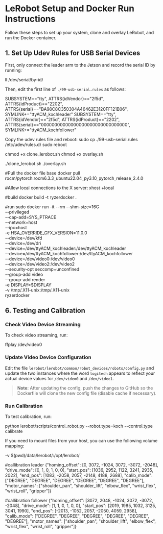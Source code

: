 # LeRobot Setup and Docker Run Instructions

Follow these steps to set up your system, clone and overlay LeRobot, and run the Docker container.

## 1. Set Up Udev Rules for USB Serial Devices

First, only connect the leader arm to the Jetson and record the serial ID by running:

ll /dev/serial/by-id/


Then, edit the first line of `./99-usb-serial.rules` as follows:

SUBSYSTEM=="tty", ATTRS{idVendor}=="2f5d", ATTRS{idProduct}=="2202", ATTRS{serial}=="BA98C8C350304A46462E3120FF121B06", SYMLINK+="ttyACM_kochleader" SUBSYSTEM=="tty", ATTRS{idVendor}=="2f5d", ATTRS{idProduct}=="2202", ATTRS{serial}=="00000000000000000000000000000000", SYMLINK+="ttyACM_kochfollower"

Copy the udev rules file and reboot:
sudo cp ./99-usb-serial.rules /etc/udev/rules.d/ sudo reboot


chmod +x clone_lerobot.sh
chmod +x overlay.sh

./clone_lerobot.sh
./overlay.sh

#Pull the docker file base
docker pull rocm/pytorch:rocm6.3.3_ubuntu22.04_py3.10_pytorch_release_2.4.0

#Allow local connections to the X server:
xhost +local

#build
docker build -t ryzerdocker .

#run
sudo docker run -it --rm --shm-size=16G \
  --privileged \
  --cap-add=SYS_PTRACE \
  --network=host \
  --ipc=host \
  -e HSA_OVERRIDE_GFX_VERSION=11.0.0 \
  --device=/dev/kfd \
  --device=/dev/dri \
  --device=/dev/ttyACM_kochleader:/dev/ttyACM_kochleader \
  --device=/dev/ttyACM_kochfollower:/dev/ttyACM_kochfollower \
  --device=/dev/video0:/dev/video0 \
  --device=/dev/video2:/dev/video2 \
  --security-opt seccomp=unconfined \
  --group-add video \
  --group-add render \
  -e DISPLAY=$DISPLAY \
  -v /tmp/.X11-unix:/tmp/.X11-unix \
  ryzerdocker

## 6. Testing and Calibration

### Check Video Device Streaming

To check video streaming, run:

ffplay /dev/video0

### Update Video Device Configuration

Edit the file `lerobot/lerobot/common/robot_devices/robots/config.py` and update the two instances where the word `logitech` appears to reflect your actual device values for `/dev/video0` and `/dev/video1`.

> **Note:** After updating the config, push the changes to GitHub so the Dockerfile will clone the new config file (disable cache if necessary).

### Run Calibration

To test calibration, run:

python lerobot/scripts/control_robot.py --robot.type=koch --control.type calibrate

If you need to mount files from your host, you can use the following volume mapping:

-v $(pwd)/data/lerobot/:/opt/lerobot/


#callibration leader
{"homing_offset": [0, 3072, -1024, 3072, -3072, -2048], "drive_mode": [0, 1, 0, 1, 0, 0], "start_pos": [1036, 2952, 1122, 3241, 2935, 2022], "end_pos": [1083, -2058, 2057, -2148, 4188, 2688], "calib_mode": ["DEGREE", "DEGREE", "DEGREE", "DEGREE", "DEGREE", "DEGREE"], "motor_names": ["shoulder_pan", "shoulder_lift", "elbow_flex", "wrist_flex", "wrist_roll", "gripper"]}

#callibration follower
{"homing_offset": [3072, 2048, -1024, 3072, -3072, -2048], "drive_mode": [1, 1, 0, 1, 0, 0], "start_pos": [2019, 1985, 1032, 3125, 3041, 1990], "end_pos": [-2013, -1052, 2057, -2050, 4059, 2958], "calib_mode": ["DEGREE", "DEGREE", "DEGREE", "DEGREE", "DEGREE", "DEGREE"], "motor_names": ["shoulder_pan", "shoulder_lift", "elbow_flex", "wrist_flex", "wrist_roll", "gripper"]}
